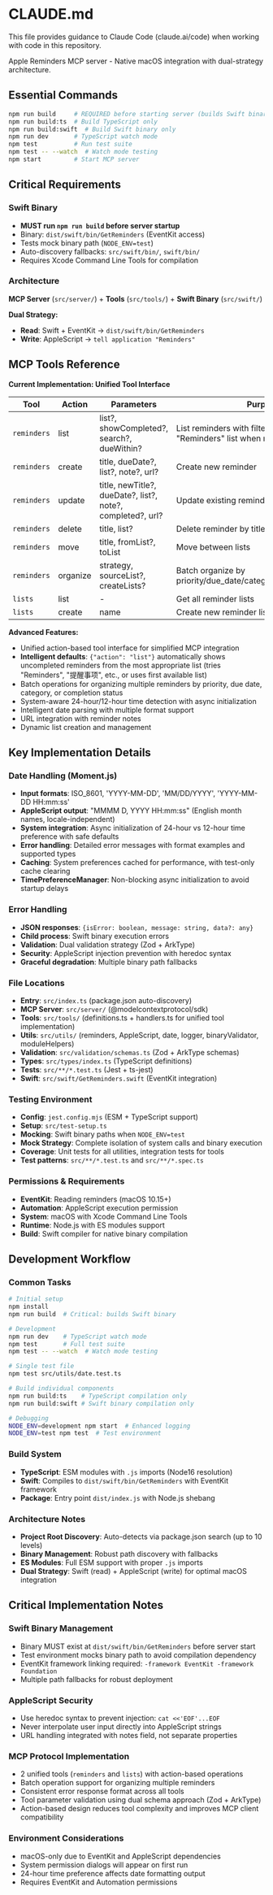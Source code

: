 # CLAUDE.md

This file provides guidance to Claude Code (claude.ai/code) when working with code in this repository.

Apple Reminders MCP server - Native macOS integration with dual-strategy architecture.

## Essential Commands

```bash
npm run build     # REQUIRED before starting server (builds Swift binary)
npm run build:ts  # Build TypeScript only
npm run build:swift  # Build Swift binary only
npm run dev       # TypeScript watch mode
npm test          # Run test suite
npm test -- --watch  # Watch mode testing
npm start         # Start MCP server
```

## Critical Requirements

### Swift Binary
- **MUST run `npm run build` before server startup**
- Binary: `dist/swift/bin/GetReminders` (EventKit access)
- Tests mock binary path (`NODE_ENV=test`)
- Auto-discovery fallbacks: `src/swift/bin/`, `swift/bin/`
- Requires Xcode Command Line Tools for compilation

### Architecture
**MCP Server** (`src/server/`) + **Tools** (`src/tools/`) + **Swift Binary** (`src/swift/`)

**Dual Strategy:**
- **Read**: Swift + EventKit → `dist/swift/bin/GetReminders`  
- **Write**: AppleScript → `tell application "Reminders"`

## MCP Tools Reference

**Current Implementation: Unified Tool Interface**

| Tool | Action | Parameters | Purpose |
|------|--------|------------|---------|
| `reminders` | list | list?, showCompleted?, search?, dueWithin? | List reminders with filters (defaults to "Reminders" list when no params) |
| `reminders` | create | title, dueDate?, list?, note?, url? | Create new reminder |
| `reminders` | update | title, newTitle?, dueDate?, list?, note?, completed?, url? | Update existing reminder |
| `reminders` | delete | title, list? | Delete reminder by title |
| `reminders` | move | title, fromList?, toList | Move between lists |
| `reminders` | organize | strategy, sourceList?, createLists? | Batch organize by priority/due_date/category/completion_status |
| `lists` | list | - | Get all reminder lists |
| `lists` | create | name | Create new reminder list |

**Advanced Features:**
- Unified action-based tool interface for simplified MCP integration
- **Intelligent defaults**: `{"action": "list"}` automatically shows uncompleted reminders from the most appropriate list (tries "Reminders", "提醒事项", etc., or uses first available list)
- Batch operations for organizing multiple reminders by priority, due date, category, or completion status
- System-aware 24-hour/12-hour time detection with async initialization
- Intelligent date parsing with multiple format support
- URL integration with reminder notes
- Dynamic list creation and management

## Key Implementation Details

### Date Handling (Moment.js)
- **Input formats**: ISO_8601, 'YYYY-MM-DD', 'MM/DD/YYYY', 'YYYY-MM-DD HH:mm:ss'
- **AppleScript output**: "MMMM D, YYYY HH:mm:ss" (English month names, locale-independent)
- **System integration**: Async initialization of 24-hour vs 12-hour time preference with safe defaults
- **Error handling**: Detailed error messages with format examples and supported types  
- **Caching**: System preferences cached for performance, with test-only cache clearing
- **TimePreferenceManager**: Non-blocking async initialization to avoid startup delays

### Error Handling
- **JSON responses**: `{isError: boolean, message: string, data?: any}`
- **Child process**: Swift binary execution errors
- **Validation**: Dual validation strategy (Zod + ArkType)
- **Security**: AppleScript injection prevention with heredoc syntax
- **Graceful degradation**: Multiple binary path fallbacks

### File Locations
- **Entry**: `src/index.ts` (package.json auto-discovery)
- **MCP Server**: `src/server/` (@modelcontextprotocol/sdk)
- **Tools**: `src/tools/` (definitions.ts + handlers.ts for unified tool implementation)
- **Utils**: `src/utils/` (reminders, AppleScript, date, logger, binaryValidator, moduleHelpers)
- **Validation**: `src/validation/schemas.ts` (Zod + ArkType schemas)
- **Types**: `src/types/index.ts` (TypeScript definitions)
- **Tests**: `src/**/*.test.ts` (Jest + ts-jest)
- **Swift**: `src/swift/GetReminders.swift` (EventKit integration)

### Testing Environment
- **Config**: `jest.config.mjs` (ESM + TypeScript support)
- **Setup**: `src/test-setup.ts`
- **Mocking**: Swift binary paths when `NODE_ENV=test`
- **Mock Strategy**: Complete isolation of system calls and binary execution
- **Coverage**: Unit tests for all utilities, integration tests for tools
- **Test patterns**: `src/**/*.test.ts` and `src/**/*.spec.ts`

### Permissions & Requirements
- **EventKit**: Reading reminders (macOS 10.15+)
- **Automation**: AppleScript execution permission
- **System**: macOS with Xcode Command Line Tools
- **Runtime**: Node.js with ES modules support
- **Build**: Swift compiler for native binary compilation

## Development Workflow

### Common Tasks
```bash
# Initial setup
npm install
npm run build  # Critical: builds Swift binary

# Development
npm run dev    # TypeScript watch mode
npm test       # Full test suite
npm test -- --watch  # Watch mode testing

# Single test file
npm test src/utils/date.test.ts

# Build individual components
npm run build:ts    # TypeScript compilation only
npm run build:swift # Swift binary compilation only

# Debugging
NODE_ENV=development npm start  # Enhanced logging
NODE_ENV=test npm test  # Test environment
```

### Build System
- **TypeScript**: ESM modules with `.js` imports (Node16 resolution)
- **Swift**: Compiles to `dist/swift/bin/GetReminders` with EventKit framework
- **Package**: Entry point `dist/index.js` with Node.js shebang


### Architecture Notes
- **Project Root Discovery**: Auto-detects via package.json search (up to 10 levels)
- **Binary Management**: Robust path discovery with fallbacks
- **ES Modules**: Full ESM support with proper `.js` imports
- **Dual Strategy**: Swift (read) + AppleScript (write) for optimal macOS integration

## Critical Implementation Notes

### Swift Binary Management
- Binary MUST exist at `dist/swift/bin/GetReminders` before server start
- Test environment mocks binary path to avoid compilation dependency
- EventKit framework linking required: `-framework EventKit -framework Foundation`
- Multiple path fallbacks for robust deployment

### AppleScript Security
- Use heredoc syntax to prevent injection: `cat <<'EOF'...EOF`
- Never interpolate user input directly into AppleScript strings
- URL handling integrated with notes field, not separate properties

### MCP Protocol Implementation
- 2 unified tools (`reminders` and `lists`) with action-based operations
- Batch operation support for organizing multiple reminders
- Consistent error response format across all tools
- Tool parameter validation using dual schema approach (Zod + ArkType)
- Action-based design reduces tool complexity and improves MCP client compatibility

### Environment Considerations
- macOS-only due to EventKit and AppleScript dependencies
- System permission dialogs will appear on first run
- 24-hour time preference affects date formatting output
- Requires EventKit and Automation permissions